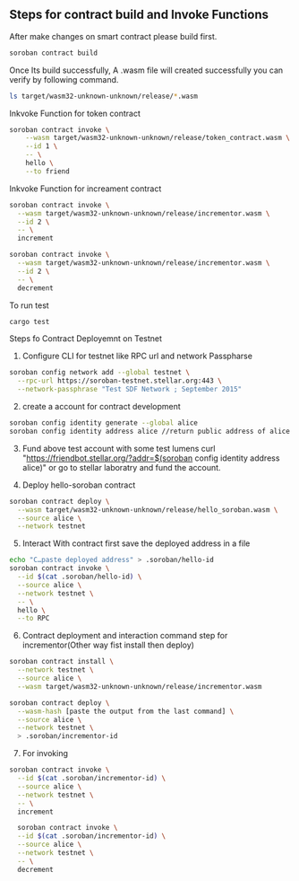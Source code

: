 ## Steps for contract build and Invoke Functions

After make changes on smart contract please build first.
```bash
soroban contract build
```
Once Its build successfully, A .wasm file will created successfully you can verify by following command.
```bash
ls target/wasm32-unknown-unknown/release/*.wasm
```
Inkvoke Function for token contract
```bash
soroban contract invoke \
    --wasm target/wasm32-unknown-unknown/release/token_contract.wasm \
    --id 1 \
    -- \
    hello \
    --to friend
```

Inkvoke Function for increament contract
```bash
soroban contract invoke \
  --wasm target/wasm32-unknown-unknown/release/incrementor.wasm \
  --id 2 \
  -- \
  increment
```

```bash
soroban contract invoke \
  --wasm target/wasm32-unknown-unknown/release/incrementor.wasm \
  --id 2 \
  -- \
  decrement
```
To run test
```bash
cargo test
```

Steps fo Contract Deployemnt on Testnet

1. Configure CLI for testnet like RPC url and network Passpharse
```bash
soroban config network add --global testnet \
  --rpc-url https://soroban-testnet.stellar.org:443 \
  --network-passphrase "Test SDF Network ; September 2015"
```
2. create a account for contract development 
```bash
soroban config identity generate --global alice
soroban config identity address alice //return public address of alice
```
3. Fund above test account with some test lumens
 curl "https://friendbot.stellar.org/?addr=$(soroban config identity address alice)"
 or go to stellar laboratry  and fund the account.

4. Deploy hello-soroban contract
```bash
soroban contract deploy \
  --wasm target/wasm32-unknown-unknown/release/hello_soroban.wasm \
  --source alice \
  --network testnet
  ```
5. Interact With contract first save the deployed address in a file 
```bash
echo "C…paste deployed address" > .soroban/hello-id
soroban contract invoke \
  --id $(cat .soroban/hello-id) \
  --source alice \
  --network testnet \
  -- \
  hello \
  --to RPC
```

6. Contract deployment and interaction command step for incrementor(Other way fist install then deploy)
```bash 
soroban contract install \
  --network testnet \
  --source alice \
  --wasm target/wasm32-unknown-unknown/release/incrementor.wasm
```
```bash
soroban contract deploy \
  --wasm-hash [paste the output from the last command] \
  --source alice \
  --network testnet \
  > .soroban/incrementor-id
```
7. For invoking 
```bash
soroban contract invoke \
  --id $(cat .soroban/incrementor-id) \
  --source alice \
  --network testnet \
  -- \
  increment

  soroban contract invoke \
  --id $(cat .soroban/incrementor-id) \
  --source alice \
  --network testnet \
  -- \
  decrement
```



